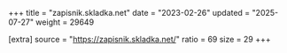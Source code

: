 +++
title = "zapisnik.skladka.net"
date = "2023-02-26"
updated = "2025-07-27"
weight = 29649

[extra]
source = "https://zapisnik.skladka.net/"
ratio = 69
size = 29
+++

